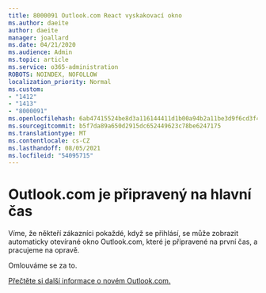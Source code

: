 ```yaml
---
title: 8000091 Outlook.com React vyskakovací okno
ms.author: daeite
author: daeite
manager: joallard
ms.date: 04/21/2020
ms.audience: Admin
ms.topic: article
ms.service: o365-administration
ROBOTS: NOINDEX, NOFOLLOW
localization_priority: Normal
ms.custom:
- "1412"
- "1413"
- "8000091"
ms.openlocfilehash: 6ab47415524be8d3a116144411d1b00a94b2a11be3d9f6cd3f4a755b235bf2c4
ms.sourcegitcommit: b5f7da89a650d2915dc652449623c78be6247175
ms.translationtype: MT
ms.contentlocale: cs-CZ
ms.lasthandoff: 08/05/2021
ms.locfileid: "54095715"
---
```

# <a name="outlookcom-is-ready-for-prime-time"></a>Outlook.com je připravený na hlavní čas

Víme, že někteří zákazníci pokaždé, když se přihlásí, se může zobrazit automaticky otevírané okno Outlook.com, které je připravené na první čas, a pracujeme na opravě.

Omlouváme se za to.

[Přečtěte si další informace o novém Outlook.com.](https://support.office.com/article/40676ad0-c831-45ac-a023-5be633be798d?wt.mc_id=Office_Outlook_com_Alchemy)